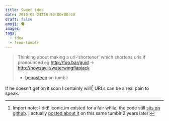 ```yaml
---
title: Sweet idea
date: 2010-03-24T16:50:00+00:00
draft: false
emoji: 🗣️
images:
tags:
  - idea
  - from-tumblr
---
```

> Thinking about making a url-‘shortener’ which shortens urls if pronounced eg http://foo.bar/guid -> http://nowsay.it/waterwingflapjack
>
> - [benosteen](https://www.tumblr.com/benosteen/465782940) on tumblr

If he doesn't get on it soon I certainly will![^1] URLs can be a real pain to speak.

[^1]: Import note: I did! iconic.im existed for a fair while, the code still [sits on github](https://github.com/jphastings/iconic). I actually [posted about it](/posts/speakable-web-links) on this same tumblr 2 years later!
